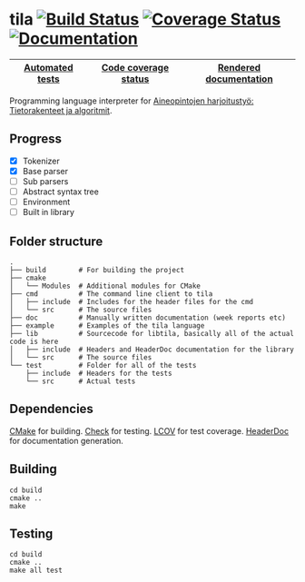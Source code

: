 tila [![Build Status][travis-img]][travis-link] [![Coverage Status][coveralls-img]][coveralls-link] [![Documentation][docs-img]][docs-link]
====


| [Automated tests][travis-link] | [Code coverage status][coveralls-link] | [Rendered documentation][docs-link] |
| ------------------------------ | -------------------------------------- | ----------------------------------- |

Programming language interpreter for [Aineopintojen harjoitustyö: Tietorakenteet ja algoritmit][course-link].

Progress
--------

- [x] Tokenizer
- [x] Base parser
- [ ] Sub parsers
- [ ] Abstract syntax tree
- [ ] Environment
- [ ] Built in library

Folder structure
----------------

    .
    ├── build        # For building the project
    ├── cmake
    │   └── Modules  # Additional modules for CMake
    ├── cmd          # The command line client to tila
    │   ├── include  # Includes for the header files for the cmd
    │   └── src      # The source files
    ├── doc          # Manually written documentation (week reports etc)
    ├── example      # Examples of the tila language
    ├── lib          # Sourcecode for libtila, basically all of the actual code is here
    │   ├── include  # Headers and HeaderDoc documentation for the library
    │   └── src      # The source files
    └── test         # Folder for all of the tests
        ├── include  # Headers for the tests
        └── src      # Actual tests

Dependencies
------------

[CMake][cmake] for building. [Check][check] for testing. [LCOV][lcov] for test coverage. [HeaderDoc][hdoc] for documentation generation.

Building
--------

    cd build
    cmake ..
    make

Testing
-------

    cd build
    cmake ..
    make all test


[course-link]: https://www.cs.helsinki.fi/courses/58161/2015/k/a/1
[travis-img]: https://img.shields.io/travis/JuhaniImberg/tila.svg?style=flat-square
[travis-link]: https://travis-ci.org/JuhaniImberg/tila
[coveralls-img]: https://img.shields.io/coveralls/JuhaniImberg/tila.svg?style=flat-square
[coveralls-link]: https://coveralls.io/r/JuhaniImberg/tila?branch=master
[docs-img]: https://img.shields.io/badge/docs-yep-brightgreen.svg?style=flat-square
[docs-link]: http://ahdoc.pieso.me/JuhaniImberg/tila/index.html
[cmake]: http://www.cmake.org/
[check]: http://check.sourceforge.net/
[lcov]: http://ltp.sourceforge.net/coverage/lcov.php
[hdoc]: https://developer.apple.com/library/mac/documentation/DeveloperTools/Conceptual/HeaderDoc/intro/intro.html
